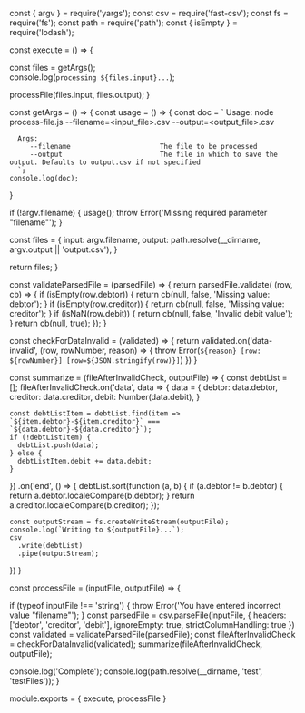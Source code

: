 const { argv } = require('yargs');
const csv = require('fast-csv');
const fs = require('fs');
const path = require('path');
const { isEmpty } = require('lodash');

const execute = () => {

  const files = getArgs();  
  console.log(`processing ${files.input}...`);

  processFile(files.input, files.output);
}

const getArgs = () => {
  const usage = () => {
    const doc = `
      Usage:
        node process-file.js --filename=<input_file>.csv --output=<output_file>.csv
  
      Args:
         --filename                      The file to be processed
         --output                        The file in which to save the output. Defaults to output.csv if not specified
      `;
    console.log(doc);
  }

  if (!argv.filename) {
    usage();
    throw Error('Missing required parameter "filename"');
  }
  
  const files = {
    input: argv.filename,
    output: path.resolve(__dirname, argv.output || 'output.csv'),
  }

  return files;
}

const validateParsedFile = (parsedFile) => {
  return parsedFile.validate(
    (row, cb) => {
      if (isEmpty(row.debtor)) {
        return cb(null, false, 'Missing value: debtor');
      }
      if (isEmpty(row.creditor)) {
        return cb(null, false, 'Missing value: creditor');
      }
      if (isNaN(row.debit)) {
        return cb(null, false, 'Invalid debit value');
      }
      return cb(null, true);
    });
}

const checkForDataInvalid = (validated) => {
  return validated.on('data-invalid', (row, rowNumber, reason) => { throw Error(`${reason} [row: ${rowNumber}] [row=${JSON.stringify(row)}]`) })
}

const summarize = (fileAfterInvalidCheck, outputFile) => {
  const debtList = [];
  fileAfterInvalidCheck.on('data', data => {
    data = {
      debtor: data.debtor,
      creditor: data.creditor,
      debit: Number(data.debit),
    }

    const debtListItem = debtList.find(item => `${item.debtor}-${item.creditor}` === `${data.debtor}-${data.creditor}`);
    if (!debtListItem) {
      debtList.push(data);
    } else {
      debtListItem.debit += data.debit;
    }
  })
  .on('end', () => {
    debtList.sort(function (a, b) {
      if (a.debtor != b.debtor) {
        return a.debtor.localeCompare(b.debtor);
      }
      return a.creditor.localeCompare(b.creditor);
    });

    const outputStream = fs.createWriteStream(outputFile);
    console.log(`Writing to ${outputFile}...`);
    csv
      .write(debtList)
      .pipe(outputStream);
  })
}

const processFile = (inputFile, outputFile) => {

  if (typeof inputFile !== 'string') {
    throw Error('You have entered incorrect value "filename"');
  }
  const parsedFile = csv.parseFile(inputFile, { headers: ['debtor', 'creditor', 'debit'], ignoreEmpty: true, strictColumnHandling: true })
  const validated = validateParsedFile(parsedFile);
  const fileAfterInvalidCheck = checkForDataInvalid(validated);
  summarize(fileAfterInvalidCheck, outputFile);

  console.log('Complete');
  console.log(path.resolve(__dirname, 'test', 'testFiles'));
}

module.exports = {
  execute,
  processFile
}



